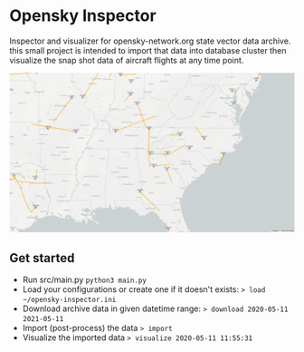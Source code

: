 # Opensky Inspector 
Inspector and visualizer for opensky-network.org state vector data archive. this small project is intended to import that data into database cluster then visualize the snap shot data of aircraft flights at any time point.

<p align="center">
  <img src="assets/plot.png" />
</p>

## Get started
 - Run src/main.py
    `python3 main.py`
 - Load your configurations or create one if it doesn't exists:
    `> load ~/opensky-inspector.ini`
 - Download archive data in given datetime range:
    `> download 2020-05-11 2021-05-11`
 - Import (post-process) the data
    `> import`
 - Visualize the imported data
    `> visualize 2020-05-11 11:55:31`
